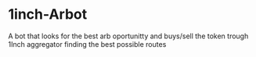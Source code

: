 # 1inch-Arbot
A bot that looks for the best arb oportunitty and buys/sell the token trough 1Inch aggregator finding the best possible routes 
